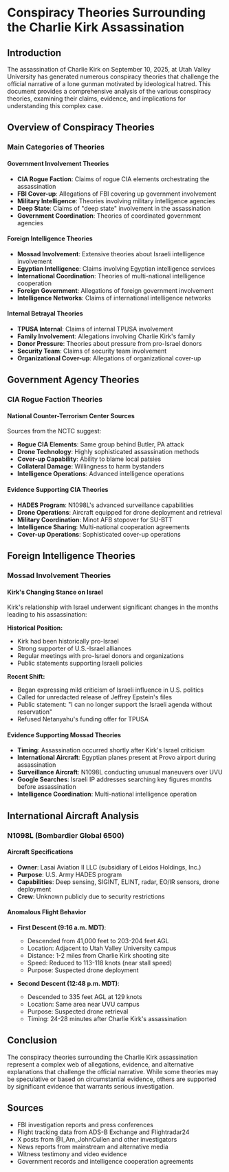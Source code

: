 # Conspiracy Theories Surrounding the Charlie Kirk Assassination

## Introduction

The assassination of Charlie Kirk on September 10, 2025, at Utah Valley University has generated numerous conspiracy theories that challenge the official narrative of a lone gunman motivated by ideological hatred. This document provides a comprehensive analysis of the various conspiracy theories, examining their claims, evidence, and implications for understanding this complex case.

## Overview of Conspiracy Theories

### Main Categories of Theories

#### Government Involvement Theories
- **CIA Rogue Faction**: Claims of rogue CIA elements orchestrating the assassination
- **FBI Cover-up**: Allegations of FBI covering up government involvement
- **Military Intelligence**: Theories involving military intelligence agencies
- **Deep State**: Claims of "deep state" involvement in the assassination
- **Government Coordination**: Theories of coordinated government agencies

#### Foreign Intelligence Theories
- **Mossad Involvement**: Extensive theories about Israeli intelligence involvement
- **Egyptian Intelligence**: Claims involving Egyptian intelligence services
- **International Coordination**: Theories of multi-national intelligence cooperation
- **Foreign Government**: Allegations of foreign government involvement
- **Intelligence Networks**: Claims of international intelligence networks

#### Internal Betrayal Theories
- **TPUSA Internal**: Claims of internal TPUSA involvement
- **Family Involvement**: Allegations involving Charlie Kirk's family
- **Donor Pressure**: Theories about pressure from pro-Israel donors
- **Security Team**: Claims of security team involvement
- **Organizational Cover-up**: Allegations of organizational cover-up

## Government Agency Theories

### CIA Rogue Faction Theories

#### National Counter-Terrorism Center Sources
Sources from the NCTC suggest:
- **Rogue CIA Elements**: Same group behind Butler, PA attack
- **Drone Technology**: Highly sophisticated assassination methods
- **Cover-up Capability**: Ability to blame local patsies
- **Collateral Damage**: Willingness to harm bystanders
- **Intelligence Operations**: Advanced intelligence operations

#### Evidence Supporting CIA Theories
- **HADES Program**: N1098L's advanced surveillance capabilities
- **Drone Operations**: Aircraft equipped for drone deployment and retrieval
- **Military Coordination**: Minot AFB stopover for SU-BTT
- **Intelligence Sharing**: Multi-national cooperation agreements
- **Cover-up Operations**: Sophisticated cover-up operations

## Foreign Intelligence Theories

### Mossad Involvement Theories

#### Kirk's Changing Stance on Israel
Kirk's relationship with Israel underwent significant changes in the months leading to his assassination:

**Historical Position:**
- Kirk had been historically pro-Israel
- Strong supporter of U.S.-Israel alliances
- Regular meetings with pro-Israel donors and organizations
- Public statements supporting Israeli policies

**Recent Shift:**
- Began expressing mild criticism of Israeli influence in U.S. politics
- Called for unredacted release of Jeffrey Epstein's files
- Public statement: "I can no longer support the Israeli agenda without reservation"
- Refused Netanyahu's funding offer for TPUSA

#### Evidence Supporting Mossad Theories
- **Timing**: Assassination occurred shortly after Kirk's Israel criticism
- **International Aircraft**: Egyptian planes present at Provo airport during assassination
- **Surveillance Aircraft**: N1098L conducting unusual maneuvers over UVU
- **Google Searches**: Israeli IP addresses searching key figures months before assassination
- **Intelligence Coordination**: Multi-national intelligence operation

## International Aircraft Analysis

### N1098L (Bombardier Global 6500)

#### Aircraft Specifications
- **Owner**: Lasai Aviation II LLC (subsidiary of Leidos Holdings, Inc.)
- **Purpose**: U.S. Army HADES program
- **Capabilities**: Deep sensing, SIGINT, ELINT, radar, EO/IR sensors, drone deployment
- **Crew**: Unknown publicly due to security restrictions

#### Anomalous Flight Behavior
- **First Descent (9:16 a.m. MDT)**:
  - Descended from 41,000 feet to 203-204 feet AGL
  - Location: Adjacent to Utah Valley University campus
  - Distance: 1-2 miles from Charlie Kirk shooting site
  - Speed: Reduced to 113-118 knots (near stall speed)
  - Purpose: Suspected drone deployment

- **Second Descent (12:48 p.m. MDT)**:
  - Descended to 335 feet AGL at 129 knots
  - Location: Same area near UVU campus
  - Purpose: Suspected drone retrieval
  - Timing: 24-28 minutes after Charlie Kirk's assassination

## Conclusion

The conspiracy theories surrounding the Charlie Kirk assassination represent a complex web of allegations, evidence, and alternative explanations that challenge the official narrative. While some theories may be speculative or based on circumstantial evidence, others are supported by significant evidence that warrants serious investigation.

## Sources
- FBI investigation reports and press conferences
- Flight tracking data from ADS-B Exchange and Flightradar24
- X posts from @I_Am_JohnCullen and other investigators
- News reports from mainstream and alternative media
- Witness testimony and video evidence
- Government records and intelligence cooperation agreements
